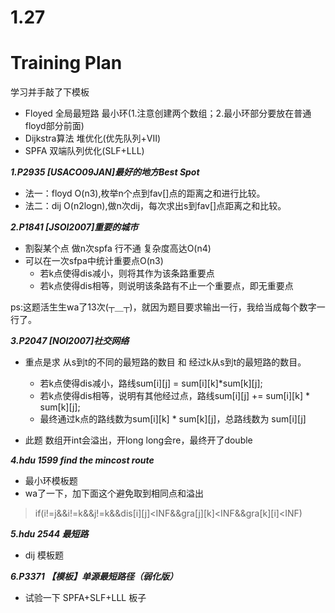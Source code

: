 # 1.27
# Training Plan
学习并手敲了下模板
* Floyed 全局最短路 最小环(1.注意创建两个数组；2.最小环部分要放在普通floyd部分前面)
* Dijkstra算法 堆优化(优先队列+VII)
* SPFA  双端队列优化(SLF+LLL)

***1.P2935 [USACO09JAN]最好的地方Best Spot***
* 法一：floyd O(n3),枚举n个点到fav[]点的距离之和进行比较。
* 法二：dij O(n2logn),做n次dij，每次求出s到fav[]点距离之和比较。

***2.P1841 [JSOI2007]重要的城市***
* 割裂某个点 做n次spfa 行不通 复杂度高达O(n4)
* 可以在一次sfpa中统计重要点O(n3)
    * 若k点使得dis减小，则将其作为该条路重要点
    * 若k点使得dis相等，则说明该条路有不止一个重要点，即无重要点

ps:这题活生生wa了13次(┬＿┬)，就因为题目要求输出一行，我给当成每个数字一行了。

***3.P2047 [NOI2007]社交网络***
* 重点是求 从s到t的不同的最短路的数目 和 经过k从s到t的最短路的数目。
  
  * 若k点使得dis减小，路线sum[i][j] = sum[i][k]*sum[k][j];
  * 若k点使得dis相等，说明有其他经过点，路线sum[i][j] += sum[i][k] * sum[k][j];
  * 最终通过k点的路线数为sum[i][k] * sum[k][j]，总路线数为 sum[i][j]
* 此题 数组开int会溢出，开long long会re，最终开了double

***4.hdu 1599 find the mincost route***
* 最小环模板题
* wa了一下，加下面这个避免取到相同点和溢出
>if(i!=j&&i!=k&&j!=k&&dis[i][j]<INF&&gra[j][k]<INF&&gra[k][i]<INF)

***5.hdu 2544 最短路***
* dij 模板题

***6.P3371 【模板】单源最短路径（弱化版）***
* 试验一下 SPFA+SLF+LLL 板子
